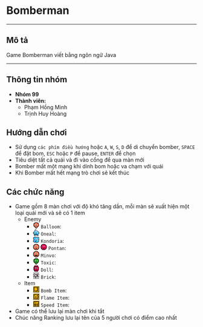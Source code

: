 # Bomberman
***
## Mô tả
Game Bomberman viết bằng ngôn ngữ Java
***
## Thông tin nhóm
- **Nhóm 99**
- **Thành viên:**
  - Phạm Hồng Minh
  - Trịnh Huy Hoàng
## Hướng dẫn chơi
- Sử dụng `các phím điều hướng` hoặc `A`, `W`, `S`, `D` để di chuyển bomber, `SPACE` để đặt bom, `ESC` hoặc `P` để pause, `ENTER` để chọn
- Tiêu diệt tất cả quái và đi vào cổng để qua màn mới
- Bomber mất một mạng khi dính bom hoặc va chạm với quái
- Khi Bomber mất hết mạng trò chơi sẽ kết thúc
## Các chức năng
- Game gồm 8 màn chơi với độ khó tăng dần, mỗi màn sẽ xuất hiện một loại quái mới và sẽ có 1 item
  - Enemy
    - ![](/src/resouces/sprites/balloom_left1.png) `Balloom`: 
    - ![](/src/resouces/sprites/oneal_left1.png) `Oneal`: 
    - ![](/src/resouces/sprites/kondoria_left1.png) `Kondoria`: 
    - ![](/src/resouces/sprites/pontan1.png) ![](/src/resouces/sprites/pontan2.png) `Pontan`: 
    - ![](/src/resouces/sprites/minvo_left1.png) `Minvo`: 
    - ![](/src/resouces/sprites/toxic_left1.png) `Toxic`: 
    - ![](/src/resouces/sprites/doll_left1.png) `Doll`: 
    - ![](/src/resouces/sprites/brick_left1.png) `Brick`: 
  - Item
    - ![](/src/resouces/sprites/powerup_bombs.png) `Bomb Item`: 
    - ![](/src/resouces/sprites/powerup_flames.png) `Flame Item`: 
    - ![](/src/resouces/sprites/powerup_speed.png) `Speed Item`: 
- Game có thể lưu lại màn chơi khi tắt
- Chúc năng Ranking lưu lại tên của 5 người chơi có điểm cao nhất
